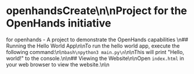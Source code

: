 # openhandsCreate\n\nProject for the OpenHands initiative
for openhands - A project to demonstrate the OpenHands capabilities
\n## Running the Hello World App\n\nTo run the hello world app, execute the following command:\n\n```bash\npython3 main.py\n```\n\nThis will print "Hello, world!" to the console.\n\n## Viewing the Website\n\nOpen `index.html` in your web browser to view the website.\n\n
